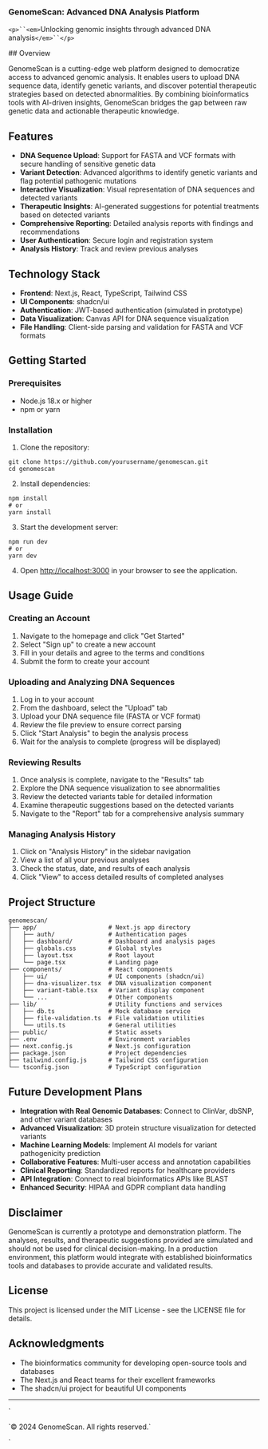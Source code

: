 ### GenomeScan: Advanced DNA Analysis Platform

<div>

`<p>``<em>`Unlocking genomic insights through advanced DNA analysis`</em>``</p>`

</div>## Overview

GenomeScan is a cutting-edge web platform designed to democratize access to advanced genomic analysis. It enables users to upload DNA sequence data, identify genetic variants, and discover potential therapeutic strategies based on detected abnormalities. By combining bioinformatics tools with AI-driven insights, GenomeScan bridges the gap between raw genetic data and actionable therapeutic knowledge.

## Features

- **DNA Sequence Upload**: Support for FASTA and VCF formats with secure handling of sensitive genetic data
- **Variant Detection**: Advanced algorithms to identify genetic variants and flag potential pathogenic mutations
- **Interactive Visualization**: Visual representation of DNA sequences and detected variants
- **Therapeutic Insights**: AI-generated suggestions for potential treatments based on detected variants
- **Comprehensive Reporting**: Detailed analysis reports with findings and recommendations
- **User Authentication**: Secure login and registration system
- **Analysis History**: Track and review previous analyses


## Technology Stack

- **Frontend**: Next.js, React, TypeScript, Tailwind CSS
- **UI Components**: shadcn/ui
- **Authentication**: JWT-based authentication (simulated in prototype)
- **Data Visualization**: Canvas API for DNA sequence visualization
- **File Handling**: Client-side parsing and validation for FASTA and VCF formats


## Getting Started

### Prerequisites

- Node.js 18.x or higher
- npm or yarn


### Installation

1. Clone the repository:

```shellscript
git clone https://github.com/yourusername/genomescan.git
cd genomescan
```


2. Install dependencies:

```shellscript
npm install
# or
yarn install
```


3. Start the development server:

```shellscript
npm run dev
# or
yarn dev
```


4. Open [http://localhost:3000](http://localhost:3000) in your browser to see the application.


## Usage Guide

### Creating an Account

1. Navigate to the homepage and click "Get Started"
2. Select "Sign up" to create a new account
3. Fill in your details and agree to the terms and conditions
4. Submit the form to create your account


### Uploading and Analyzing DNA Sequences

1. Log in to your account
2. From the dashboard, select the "Upload" tab
3. Upload your DNA sequence file (FASTA or VCF format)
4. Review the file preview to ensure correct parsing
5. Click "Start Analysis" to begin the analysis process
6. Wait for the analysis to complete (progress will be displayed)


### Reviewing Results

1. Once analysis is complete, navigate to the "Results" tab
2. Explore the DNA sequence visualization to see abnormalities
3. Review the detected variants table for detailed information
4. Examine therapeutic suggestions based on the detected variants
5. Navigate to the "Report" tab for a comprehensive analysis summary


### Managing Analysis History

1. Click on "Analysis History" in the sidebar navigation
2. View a list of all your previous analyses
3. Check the status, date, and results of each analysis
4. Click "View" to access detailed results of completed analyses


## Project Structure

```plaintext
genomescan/
├── app/                    # Next.js app directory
│   ├── auth/               # Authentication pages
│   ├── dashboard/          # Dashboard and analysis pages
│   ├── globals.css         # Global styles
│   ├── layout.tsx          # Root layout
│   └── page.tsx            # Landing page
├── components/             # React components
│   ├── ui/                 # UI components (shadcn/ui)
│   ├── dna-visualizer.tsx  # DNA visualization component
│   ├── variant-table.tsx   # Variant display component
│   └── ...                 # Other components
├── lib/                    # Utility functions and services
│   ├── db.ts               # Mock database service
│   ├── file-validation.ts  # File validation utilities
│   └── utils.ts            # General utilities
├── public/                 # Static assets
├── .env                    # Environment variables
├── next.config.js          # Next.js configuration
├── package.json            # Project dependencies
├── tailwind.config.js      # Tailwind CSS configuration
└── tsconfig.json           # TypeScript configuration
```

## Future Development Plans

- **Integration with Real Genomic Databases**: Connect to ClinVar, dbSNP, and other variant databases
- **Advanced Visualization**: 3D protein structure visualization for detected variants
- **Machine Learning Models**: Implement AI models for variant pathogenicity prediction
- **Collaborative Features**: Multi-user access and annotation capabilities
- **Clinical Reporting**: Standardized reports for healthcare providers
- **API Integration**: Connect to real bioinformatics APIs like BLAST
- **Enhanced Security**: HIPAA and GDPR compliant data handling


## Disclaimer

GenomeScan is currently a prototype and demonstration platform. The analyses, results, and therapeutic suggestions provided are simulated and should not be used for clinical decision-making. In a production environment, this platform would integrate with established bioinformatics tools and databases to provide accurate and validated results.

## License

This project is licensed under the MIT License - see the LICENSE file for details.

## Acknowledgments

- The bioinformatics community for developing open-source tools and databases
- The Next.js and React teams for their excellent frameworks
- The shadcn/ui project for beautiful UI components


---

<div>`<p>`© 2024 GenomeScan. All rights reserved.`</p>`

</div>
